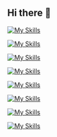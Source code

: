 ## Hi there 👋
[![My Skills](https://skillicons.dev/icons?i=java,spring,maven,gradle&theme=light)](https://skillicons.dev)

[![My Skills](https://skillicons.dev/icons?i=nodejs,express&theme=light)](https://skillicons.dev)

[![My Skills](https://skillicons.dev/icons?i=mysql&theme=light)](https://skillicons.dev)

[![My Skills](https://skillicons.dev/icons?i=html,js,jquery,bootstrap)](https://skillicons.dev)

[![My Skills](https://skillicons.dev/icons?i=linux,nginx&theme=light)](https://skillicons.dev)

[![My Skills](https://skillicons.dev/icons?i=git,github,gitlab&theme=light)](https://skillicons.dev)

[![My Skills](https://skillicons.dev/icons?i=idea,eclipse,vscode,sublime&theme=light)](https://skillicons.dev)

[![My Skills](https://skillicons.dev/icons?i=postman&theme=light)](https://skillicons.dev)
<!--
**smoo1203/smoo1203** is a ✨ _special_ ✨ repository because its `README.md` (this file) appears on your GitHub profile.

Here are some ideas to get you started:

- 🔭 I’m currently working on ...
- 🌱 I’m currently learning ...
- 👯 I’m looking to collaborate on ...
- 🤔 I’m looking for help with ...
- 💬 Ask me about ...
- 📫 How to reach me: ...
- 😄 Pronouns: ...
- ⚡ Fun fact: ...
-->
